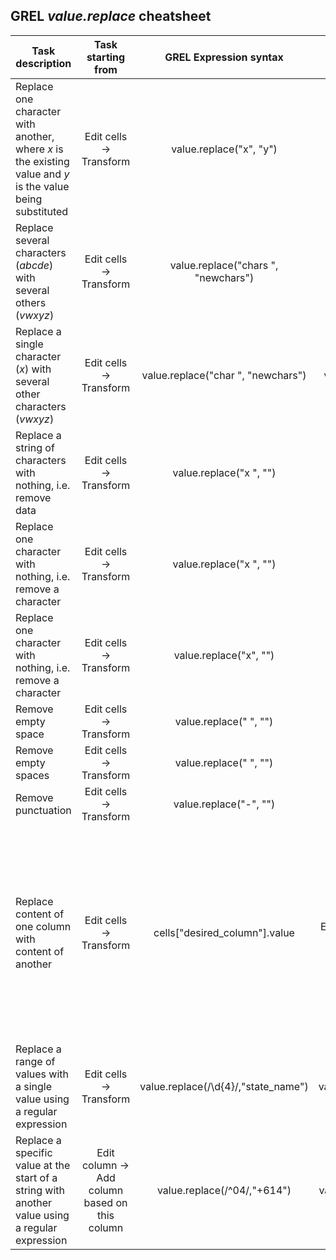 ## GREL *value.replace* cheatsheet

|	Task description |	Task starting from |	GREL Expression syntax |	Example | Explanation |
| ------------- |:-------------:| :-------------:|:-------------:| :-------------:|
Replace one character with another, where *x* is the existing value and *y* is the value being substituted |	Edit cells -> Transform	| value.replace("x", "y") |	value.replace("&", ":") |  Substituting a colon for an ampersand |
Replace several characters (*abcde*) with several others (*vwxyz*) |	Edit cells -> Transform	| value.replace("chars ", "newchars") |	value.replace("abcde", "vwxyz ") |  Replacing one string of characters with another |
|	Replace a single character (*x*) with several other characters (*vwxyz*) |	Edit cells -> Transform	| value.replace("char ", "newchars") |	value.replace("&", " and ") |  Replacing one character with a string and adding spaces around it |
|	Replace a string of characters with nothing, i.e. remove data |	Edit cells -> Transform	| value.replace("x ", "") |	value.replace("00:00 AEST", "")   | This removes time from a time and date statement |
|	Replace one character with nothing, i.e. remove a character |		Edit cells -> Transform	|	value.replace("x ", "") |		value.replace(" ", "")     value.replace("-", "") |  Use this to remove a space |	
|	Replace one character with nothing, i.e. remove a character |		Edit cells -> Transform	|	value.replace("x", "") |	 |	x is now gone |
| Remove empty space | 		Edit cells -> Transform	 | value.replace(" ", "") |  |  Removes a single space |
| Remove empty spaces | 		Edit cells -> Transform	 | value.replace("   ", "") |  |  Removes more than one space |
| Remove punctuation | 		Edit cells -> Transform	 | value.replace("-", "") |  |  Removes a hyphen |
|	 Replace content of one column with content of another |		Edit cells -> Transform	|	 cells["desired_column"].value  |  Enter this in the column you want to transform.  | You might need to filter the rows you want to transform FIRST if there is a mix of different data in the column and you only want to replace **some** of the data.  |	
|	Replace a range of values with a single value using a regular expression |		Edit cells -> Transform	|	 value.replace(/\d{4}/,"state_name") |	value.replace(/\d{4}/,"QLD") |  Replacing a range of postcodes in a column with the name of a state|	
|	Replace a specific value at the start of a string with another value using a regular expression	|	 Edit column -> Add column based on this column |		value.replace(/^04/,"+614")	|	 value.replace(/^04/,"+614") |  Adding a column to create an international version of a local mobile phone number  |	
